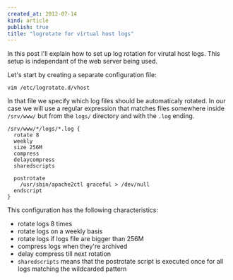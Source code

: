 ```yaml
---
created_at: 2012-07-14 
kind: article
publish: true
title: "logrotate for virtual host logs"
---
```


In this post I'll explain how to set up log rotation for virutal host logs. This
setup is independant of the web server being used.

Let's start by creating a separate configuration file:

```
vim /etc/logrotate.d/vhost
```

In that file we specify which log files should be automaticaly rotated. In our case
we will use a regular expression that matches files somewhere inside `/srv/www/` but from
the `logs/` directory and with the `.log` ending.

```
/srv/www/*/logs/*.log {
  rotate 8
  weekly
  size 256M
  compress
  delaycompress
  sharedscripts

  postrotate
    /usr/sbin/apache2ctl graceful > /dev/null
  endscript
}
```

This configuration has the following characteristics:

 * rotate logs 8 times
 * rotate logs on a weekly basis
 * rotate logs if logs file are bigger than 256M
 * compress logs when they're archived
 * delay compress till next rotation
 * `sharedscripts` means that the postrotate script is executed once for all logs matching the wildcarded pattern
